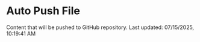 # Auto Push File

Content that will be pushed to GitHub repository.
Last updated: 07/15/2025, 10:19:41 AM